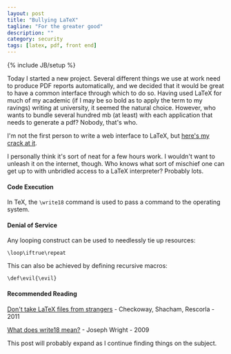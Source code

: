 ```yaml
---
layout: post
title: "Bullying LaTeX"
tagline: "For the greater good"
description: ""
category: security
tags: [latex, pdf, front end]
---
```

{% include JB/setup %}

Today I started a new project. Several different things we use at work need to produce PDF reports automatically, and we decided that it would be great to have a common interface through which to do so. Having used LaTeX for much of my academic (if I may be so bold as to apply the term to my ravings) writing at university, it seemed the natural choice. However, who wants to bundle several hundred mb (at least) with each application that needs to generate a pdf? Nobody, that's who.

I'm not the first person to write a web interface to LaTeX, but [here's my crack at it](https://github.com/jsrn/TexBin).

I personally think it's sort of neat for a few hours work. I wouldn't want to unleash it on the internet, though. Who knows what sort of mischief one can get up to with unbridled access to a LaTeX interpreter? Probably lots.

#### Code Execution

In TeX, the `\write18` command is used to pass a command to the operating system. 

#### Denial of Service

Any looping construct can be used to needlessly tie up resources:

    \loop\iftrue\repeat

This can also be achieved by defining recursive macros:

    \def\evil{\evil}

#### Recommended Reading

[Don't take LaTeX files from strangers](http://cseweb.ucsd.edu/~hovav/dist/tex-login.pdf) - Checkoway, Shacham, Rescorla - 2011

[What does write18 mean?](http://www.texdev.net/2009/10/06/what-does-write18-mean) - Joseph Wright - 2009

This post will probably expand as I continue finding things on the subject.